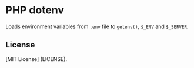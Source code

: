 # PHP dotenv
Loads environment variables from `.env` file to `getenv()`, `$_ENV` and `$_SERVER`.
## License
[MIT License] (LICENSE).

